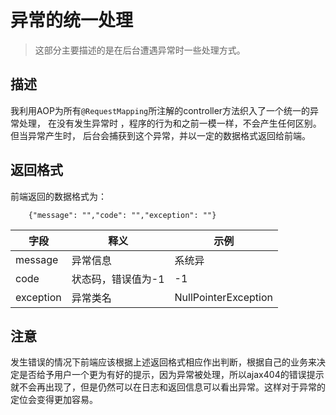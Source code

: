 # 异常的统一处理

> 这部分主要描述的是在后台遭遇异常时一些处理方式。


## 描述
  我利用AOP为所有`@RequestMapping`所注解的controller方法织入了一个统一的异常处理，
在没有发生异常时 ，程序的行为和之前一模一样，不会产生任何区别。但当异常产生时，
后台会捕获到这个异常，并以一定的数据格式返回给前端。

## 返回格式
前端返回的数据格式为：
```JS
    {"message": "","code": "","exception": ""}
```

字段        | 释义    |  示例   
     ------   | ------  | ------ |
     message        | 异常信息       |    系统异  
     code       | 状态码，错误值为-1       |   -1
     exception        | 异常类名       |   NullPointerException
    
## 注意
发生错误的情况下前端应该根据上述返回格式相应作出判断，根据自己的业务来决定是否给予用户一个更为有好的提示，因为异常被处理，所以ajax404的错误提示就不会再出现了，但是仍然可以在日志和返回信息可以看出异常。这样对于异常的定位会变得更加容易。



